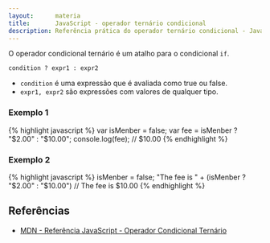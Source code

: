 ```yaml
---
layout:      materia
title:       JavaScript - operador ternário condicional
description: Referência prática do operador ternário condicional - JavaScript
---
```


O operador condicional ternário é um atalho para o condicional `if`.

    condition ? expr1 : expr2

- `condition` é uma expressão que é avaliada como true ou false.
- `expr1, expr2` são expressões com valores de qualquer tipo. 



### Exemplo 1

{% highlight javascript %}
var isMenber = false;
var fee = isMenber ? "$2.00" : "$10.00";
console.log(fee);
// $10.00
{% endhighlight %}


### Exemplo 2


{% highlight javascript %}
isMenber = false;
"The fee is " + (isMenber ? "$2.00" : "$10.00")
// The fee is $10.00
{% endhighlight %}



Referências
---

- [MDN - Referência JavaScript - Operador Condicional Ternário](https://developer.mozilla.org/pt-BR/docs/Web/JavaScript/Reference/Operators/Operador_Condicional "link-externo")
